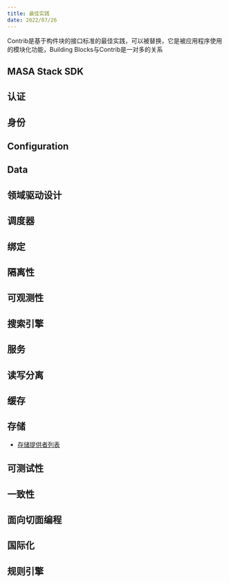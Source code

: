 ```yaml
---
title: 最佳实践
date: 2022/07/26
---
```


Contrib是基于构件块的接口标准的最佳实践，可以被替换，它是被应用程序使用的模块化功能，Building Blocks与Contrib是一对多的关系

## MASA Stack SDK



## 认证

## 身份

## Configuration

## Data

## 领域驱动设计

## 调度器

## 绑定

## 隔离性

## 可观测性

## 搜索引擎

## 服务

## 读写分离

## 缓存

## 存储

* [存储提供者列表](/framework/contribs/support-storage)

## 可测试性

## 一致性

## 面向切面编程

## 国际化

## 规则引擎